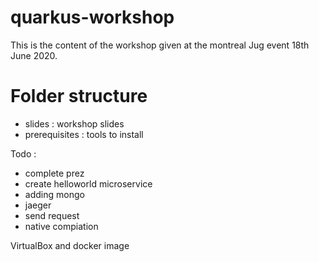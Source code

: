 # quarkus-workshop

This is the content of the workshop given at the montreal Jug event 18th June 2020.

# Folder structure

* slides : workshop slides
* prerequisites : tools to install



Todo :
- complete prez
- create helloworld microservice
- adding mongo
- jaeger
- send request
- native compiation

VirtualBox and docker image





